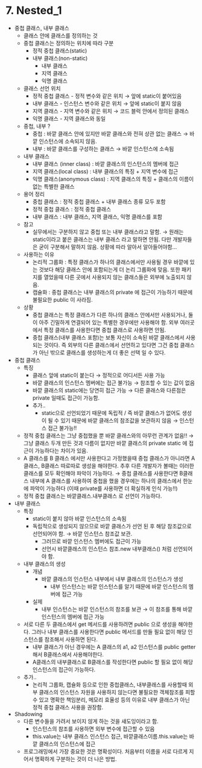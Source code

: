 # 7. Nested_1

- 중첩 클래스, 내부 클래스
    - 클래스 안에 클래스를 정의하는 것
    - 중첩 클래스는 정의하는 위치에 따라 구분
        - 정적 중첩 클래스(static)
        - 내부 클래스(non-static)
            - 내부 클래스
            - 지역 클래스
            - 익명 클래스
    - 클래스 선언 위치
        - 정적 중첩 클래스 - 정적 변수와 같은 위치 → 앞에 static이 붙어있음
        - 내부 클래스 - 인스턴스 변수와 같은 위치 → 앞에 static이 붙지 않음
        - 지역 클래스 - 지역 변수와 같은 위치 → 코드 블럭 안에서 정의된 클래스
        - 익명 클래스 - 지역 클래스와 동일
    - 중첩, 내부 ?
        - 중첩 : 바깥 클래스 안에 있지만 바깥 클래스와 전혀 상관 없는 클래스 → 바깥 인스턴스에 소속되지 않음.
        - 내부 : 바깥 클래스를 구성하는 클래스 → 바깥 인스턴스에 소속됨
    - 내부 클래스
        - 내부 클래스 (inner class) : 바깥 클래스의 인스턴스의 멤버에 접근
        - 지역 클래스(local class) : 내부 클래스의 특징 + 지역 변수에 접근
        - 익명 클래스(anonymous class) : 지역 클래스의 특징 + 클래스의 이름이 없는 특별한 클래스
    - 용어 정리
        - 중첩 클래스 : 정적 중첩 클래스 + 내부 클래스 종류 모두 포함
        - 정적 중첩 클래스 : 정적 중첩 클래스
        - 내부 클래스 : 내부 클래스, 지역 클래스, 익명 클래스를 포함
    - 참고
        - 실무에서는 구분하지 않고 중첩 또는 내부 클래스라고 말함. → 원래는 static이라고 붙은 클래스는 내부 클래스 라고 말하면 안됨. 다만 개발자들은 굳이 구분해서 말하지 않음. 상황에 따라 알아서 알아들어야함…
    - 사용하는 이유
        - 논리적 그룹화 : 특정 클래스가 하나의 클래스에서만 사용될 경우 바깥에 있는 것보다 해당 클래스 안에 포함되는게 더 논리 그룹화에 맞음. 또한 패키지를 열었을때 다른 곳에서 사용되지 않는 클래스들은 외부에 노출되지 않음.
        - 캡슐화 : 중첩 클래스는 내부 클래스의 private 에 접근이 가능하기 때문에 불필요한 public 이 사라짐.
    - 상황
        - 중첩 클래스는 특정 클래스가 다른 하나의 클래스 안에서만 사용되거나, 둘이 아주 긴밀하게 연결되어 있는 특별한 경우에만 사용해야 함. 외부 여러곳에서 특정 클래스를 사용한다면 중첩 클래스로 사용하면 안됨.
        - 중첩 클래스(내부 클래스 포함)는 보통 자신이 소속된 바깥 클래스에서 사용되는 것이다. 즉 외부의 다른 클래스에서 선언하고 있다면 그건 중첩 클래스가 아닌 밖으로 클래스를 생성하는게 더 좋은 선택 일 수 있다.
- 중첩 클래스
    - 특징
        - 클래스 앞에 static이 붙는다 → 정적으로 어디서든 사용 가능
        - 바깥 클래스의 인스턴스 멤버에는 접근 불가능 → 참조할 수 있는 값이 없음
        - 바깥 클래스의 static에는 당연히 접근 가능 → 다른 클래스와 다른점은 private 일때도 접근이 가능함.
        - 추가..
            - static으로 선언되었기 때문에 독립적 / 즉 바깥 클래스가 없어도 생성이 될 수 있기 때문에 바깥 클래스의 참조값을 보관하지 않음 → 인스턴스 접근 불가능!!
    - 정적 중첩 클래스는 그냥 중첩했을 뿐 바깥 클래스와의 아무런 관계가 없음!! → 그냥 클래스 두개 만든 것과 다름이 없지만 바깥 클래스의 private static 에 접근이 가능하다는 차이가 있음.
    - A 클래스를 B 클래스 에서만 사용한다고 가정했을때 중첩 클래스가 아니라면 A클래스, B클래스 따로따로 생성을 해야한다. 추후 다른 개발자가 볼때는 이러한 클래스를 모두 확인해야 파악이 가능하다. → 중첩 클래스를 사용한다면 B클래스 내부에 A 클래스를 사용하여 중첩을 했을 경우에는 하나의 클래스에서 한눈에 파악이 가능하다 (이때 private를 사용하면 더 확실하게 인식 가능!!)
    - 정적 중첩 클래스는 바깥클래스.내부클래스 로 선언이 가능하다.
- 내부 클래스
    - 특징
        - static이 붙지 않아 바깥 인스턴스의 소속됨
        - 독립적으로 생성되지 않으므로 바깥 클래스가 선언 된 후 해당 참조값으로 선언되어야 함. → 바깥 인스턴스 참조값 보관.
            - 그러므로 바깥 인스턴스 멤버에도 접근이 가능
            - 선언시 바깥클래스의 인스턴스 참조.new 내부클래스() 처럼 선언되어야 함.
    - 내부 클래스의 생성
        - 개념
            - 바깥 클래스의 인스턴스 내부에서 내부 클래스의 인스턴스가 생성
                - 내부 인스턴스는 바깥 인스턴스를 알기 때문에 바깥 인스턴스의 멤버에 접근 가능
        - 실제
            - 내부 인스턴스는 바깥 인스턴스의 참조를 보관 → 이 참조를 통해 바깥 인스턴스의 멤버에 접근 가능
    - 서로 다른 두 클래스에서 get 메서드를 사용하려면 public 으로 생성을 해야한다. 그러나 내부 클래스를 사용한다면 public 메서드를 만들 필요 없이 해당 인스턴스를 참조해서 사용하면 된다.
        - 내부 클래스가 아닌 경우에는 A 클래스의 a1, a2 인스턴스를 public getter 해서 B클래스에서 사용해야한다.
        - A클래스의 내부클래스로 B클래스를 작성한다면 public 할 필요 없이 해당 인스턴스의 접근이 가능하다.
    - 추가..
        - 논리적 그룹화, 캡슐화 등으로 인한 중첩클래스, 내부클래스를 사용할때 외부 클래스의 인스턴스 자원을 사용하지 않는다면 불필요한 객체참조를 피할 수 있고 명확한 책임분리, 메모리 효율성 등의 이유로 내부 클래스가 아닌 정적 중첩 클래스 사용을 권장함.
- Shadowing
    - 다른 변수들을 가려서 보이지 않게 하는 것을 섀도잉이라고 함.
        - 인스턴스의 참조를 사용하면 외부 변수에 접근할 수 있음
        - this.value는 내부 클래스 인스턴스 접근, 바깥클래스이름.this.value는 바깥 클래스의 인스턴스에 접근
    - 프로그래밍에서 가장 중요한 것은 명확성이다. 처음부터 이름을 서로 다르게 지어서 명확하게 구분하는 것이 더 나은 방법.